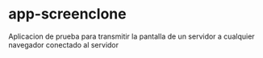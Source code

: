 # app-screenclone
Aplicacion de prueba para transmitir la pantalla de un servidor a cualquier navegador conectado al servidor

